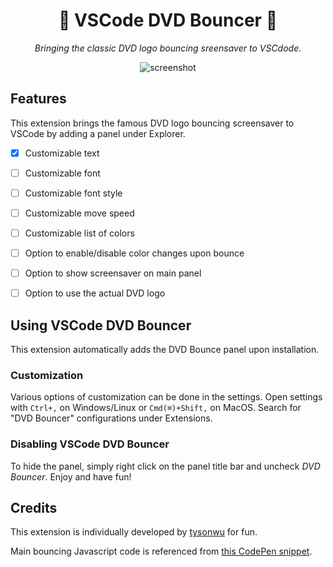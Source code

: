 <div align='center'>

# 📀 VSCode DVD Bouncer 📀

*Bringing the classic DVD logo bouncing sreensaver to VSCdode.*

![screenshot]()

</div>

## Features

This extension brings the famous DVD logo bouncing screensaver to VSCode by adding a panel under Explorer.

- [x] Customizable text
- [ ] Customizable font
- [ ] Customizable font style
- [ ] Customizable move speed
- [ ] Customizable list of colors
- [ ] Option to enable/disable color changes upon bounce
- [ ] Option to show screensaver on main panel
- [ ] Option to use the actual DVD logo


## Using VSCode DVD Bouncer

This extension automatically adds the DVD Bounce panel upon installation.

### Customization

Various options of customization can be done in the settings. Open settings with `Ctrl+,` on Windows/Linux or `Cmd(⌘)+Shift,` on MacOS. Search for "DVD Bouncer" configurations under Extensions.

### Disabling VSCode DVD Bouncer

To hide the panel, simply right click on the panel title bar and uncheck *DVD Bouncer*. Enjoy and have fun!

## Credits

This extension is individually developed by [tysonwu](https://github.com/tysonwu) for fun.

Main bouncing Javascript code is referenced from [this CodePen snippet](https://codepen.io/Mobius1/pen/wGVveZ).